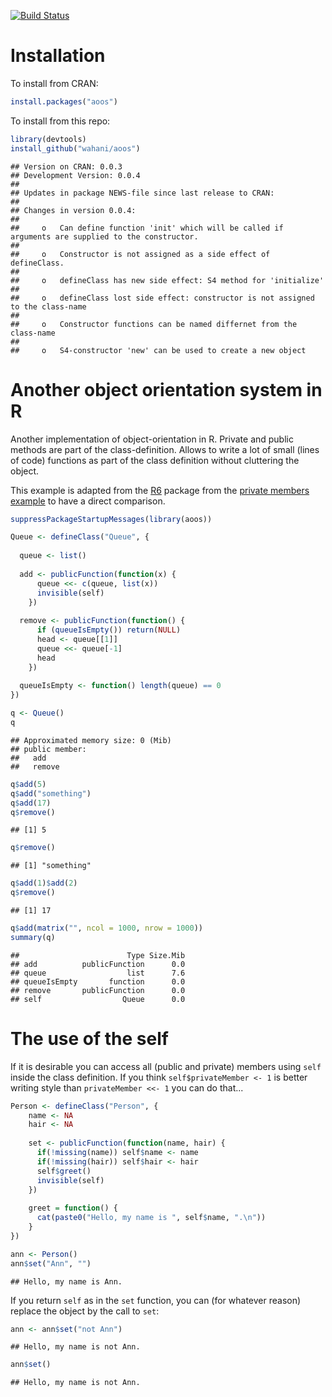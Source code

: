 [![Build Status](https://travis-ci.org/wahani/aoos.png?branch=master)](https://travis-ci.org/wahani/aoos)

# Installation
To install from CRAN:

```r
install.packages("aoos")
```

To install from this repo:

```r
library(devtools)
install_github("wahani/aoos")
```


```
## Version on CRAN: 0.0.3 
## Development Version: 0.0.4 
## 
## Updates in package NEWS-file since last release to CRAN:
## 
## Changes in version 0.0.4:
## 
##     o   Can define function 'init' which will be called if arguments are supplied to the constructor.
## 
##     o   Constructor is not assigned as a side effect of defineClass.
## 
##     o   defineClass has new side effect: S4 method for 'initialize'
## 
##     o   defineClass lost side effect: constructor is not assigned to the class-name
## 
##     o   Constructor functions can be named differnet from the class-name
## 
##     o   S4-constructor 'new' can be used to create a new object
```


# Another object orientation system in R
Another implementation of object-orientation in R. Private and public methods are part of the class-definition. Allows to write a lot of small (lines of code) functions as part of the class definition without cluttering the object.

This example is adapted from the [R6](https://github.com/wch/R6) package from the [private members example](http://rpubs.com/wch/24456) to have a direct comparison.


```r
suppressPackageStartupMessages(library(aoos))

Queue <- defineClass("Queue", {
  
  queue <- list()
  
  add <- publicFunction(function(x) {
      queue <<- c(queue, list(x))
      invisible(self)
    })
  
  remove <- publicFunction(function() {
      if (queueIsEmpty()) return(NULL)
      head <- queue[[1]]
      queue <<- queue[-1]
      head
    })
  
  queueIsEmpty <- function() length(queue) == 0
})

q <- Queue()
q
```

```
## Approximated memory size: 0 (Mib)
## public member:
##   add 
##   remove
```


```r
q$add(5)
q$add("something")
q$add(17)
q$remove()
```

```
## [1] 5
```

```r
q$remove()
```

```
## [1] "something"
```

```r
q$add(1)$add(2)
q$remove()
```

```
## [1] 17
```

```r
q$add(matrix("", ncol = 1000, nrow = 1000))
summary(q)
```

```
##                        Type Size.Mib
## add          publicFunction      0.0
## queue                  list      7.6
## queueIsEmpty       function      0.0
## remove       publicFunction      0.0
## self                  Queue      0.0
```

# The use of the self

If it is desirable you can access all (public and private) members using `self` inside the class definition. If you think `self$privateMember <- 1` is better writing style than `privateMember <<- 1` you can do that...


```r
Person <- defineClass("Person", {
    name <- NA
    hair <- NA
    
    set <- publicFunction(function(name, hair) {
      if(!missing(name)) self$name <- name
      if(!missing(hair)) self$hair <- hair
      self$greet()
      invisible(self)
    })
    
    greet = function() {
      cat(paste0("Hello, my name is ", self$name, ".\n"))
    }
})

ann <- Person()
ann$set("Ann", "")
```

```
## Hello, my name is Ann.
```

If you return `self` as in the `set` function, you can (for whatever reason) replace the object by the call to `set`:


```r
ann <- ann$set("not Ann")
```

```
## Hello, my name is not Ann.
```

```r
ann$set()
```

```
## Hello, my name is not Ann.
```

